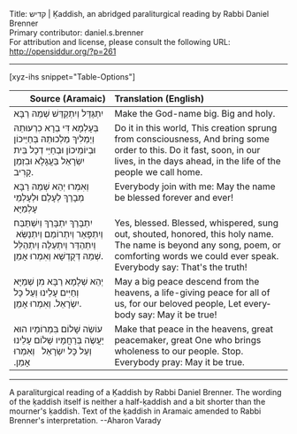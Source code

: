 <html>
<head></head>
<body>
Title: קדיש | Ḳaddish, an abridged paraliturgical reading by Rabbi Daniel Brenner<br />
Primary contributor: daniel.s.brenner<br />
For attribution and license, please consult the following URL: <a href="http://opensiddur.org/?p=261">http://opensiddur.org/?p=261</a>
<p />
<hr />

[xyz-ihs snippet="Table-Options"]<table style="margin-left: auto; margin-right: auto;" class="draggable">
<thead><tr><th id="x" style="text-align: right;">Source (Aramaic)</th><th style="text-align: left;">Translation (English)</th></tr></thead>
<tbody>
<tr><td style="vertical-align:top;">
<div class="liturgy" lang="he">
יִתְגַּדַּל וְיִתְקַדַּשׁ 
שְׁמֵהּ רַבָּא
</span></div></td>

<td style="vertical-align:top;">
<div class="english" lang="en">
Make the God-name big.
Big and holy.
</div></td>
</tr>


<tr><td style="vertical-align:top;">
<div class="liturgy" lang="he">
בְּעָלְמָא דִּי 
בְרָא כִרְעוּתֵהּ 
וְיַמְלִיךְ מַלְכוּתֵהּ 
בְּחַיֵּיכוֹן 
וּבְיוֹמֵיכוֹן 
וּבְחַיֵּי דְכָל בֵּית יִשְׂרָאֵל בַּעֲגָלָא וּבִזְמַן קָרִיב.
</span></div></td>

<td style="vertical-align:top;">
<div class="english" lang="en">
Do it in this world,
This creation sprung from consciousness,
And bring some order to this.
Do it fast, soon, in our lives, 
in the days ahead, 
in the life of the people we call home.
</div></td>
</tr>


<tr><td style="vertical-align:top;">
<div class="liturgy" lang="he">
וְאִמְרוּ 
יְהֵא שְׁמֵהּ רַבָּא מְבָרַךְ לְעָלַם וּלְעָלְמֵי עָלְמַיָּא
</span></div></td>

<td style="vertical-align:top;">
<div class="english" lang="en">
Everybody join with me: 
May the name be blessed forever and ever!
</div></td>
</tr>


<tr><td style="vertical-align:top;">
<div class="liturgy" lang="he">
יִתְבָּרַךְ 
יִתְבָּרַךְ וְיִשְׁתַּבַּח וְיִתְפָּאַר וְיִתְרוֹמַם וְיִתְנַשֵּׂא ‏
וְיִתְהַדַּר וְיִתְעַלֶּה וְיִתְהַלַּל שְׁמֵהּ דְּקֻדְשָׁא 
וְאִמְרוּ אָמֵן.
</span></div></td>

<td style="vertical-align:top;">
<div class="english" lang="en">
Yes, blessed.
Blessed, whispered, sung out, shouted, honored, this holy name.
The name is beyond any song, poem, or comforting words we could ever speak.
Everybody say: That's the truth!
</div></td>
</tr>


<tr><td style="vertical-align:top;">
<div class="liturgy" lang="he">
יְהֵא שְׁלָמָא רַבָּא מִן שְׁמַיָּא 
וְחַיִּים עָלֵינוּ 
וְעַל כָּל יִשְׂרָאֵל. 
וְאִמְרוּ אָמֵן.
</span></div></td>

<td style="vertical-align:top;">
<div class="english" lang="en">
May a big peace descend from the heavens, 
a life-giving peace for all of us, 
for our beloved people,
Let everybody say: May it be true!
</div></td>
</tr>


<tr><td style="vertical-align:top;">
<div class="liturgy" lang="he">
עוֹשֶׂה שָׁלוֹם בִּמְרוֹמָיו 
הוּא יַעֲשֶׂה בְּרַחֲמָיו שָׁלוֹם עָלֵינוּ 
וְעַל כָּל יִשְׂרָאֵל  
&nbsp;
וְאִמְרוּ
אָמֵן.‏
</span></div></td>

<td style="vertical-align:top;">
<div class="english" lang="en">
Make that peace in the heavens, 
great peacemaker, 
great One who brings wholeness to our people.
Stop.
Everybody pray:
May it be true.
</td></tr>
</tbody></table>

<hr />

A paraliturgical reading of a Ḳaddish by Rabbi Daniel Brenner. The wording of the ḳaddish itself is neither a half-ḳaddish and a bit shorter than the mourner's ḳaddish. Text of the ḳaddish in Aramaic amended to Rabbi Brenner's interpretation. --Aharon Varady

&nbsp;
</body>
</html>